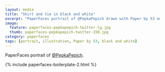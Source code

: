 ```yaml
---
layout: media
title: "Shirt and tie in black and white"
excerpt: "PaperFaces portrait of @PepkaPepich drawn with Paper by 53 on an iPad."
image: 
  feature: paperfaces-pepkapepich-twitter-lg.jpg
  thumb: paperfaces-pepkapepich-twitter-150.jpg
category: paperfaces
tags: [portrait, illustration, Paper by 53, black and white]
---
```


PaperFaces portrait of [@PepkaPepich](http://twitter.com/PepkaPepich).

{% include paperfaces-boilerplate-2.html %}